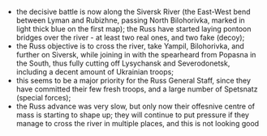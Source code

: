 - the decisive battle is now along the Siversk River (the East-West bend between Lyman and Rubizhne, passing North Bilohorivka, marked in light thick blue on the first map); the Russ have started laying pontoon bridges over the river - at least two real ones, and two fake (decoy);
- the Russ objective is to cross the river, take Yampil, Bilohorivka, and further on Siversk, while joining in with the spearheard from Popasna in the South, thus fully cutting off Lysychansk and Severodonetsk, including a decent amount of Ukrainian troops;
- this seems to be a major priority for the Russ General Staff, since they have committed their few fresh troops, and a large number of Spetsnatz (special forces);
- the Russ advance was very slow, but only now their offesnive centre of mass is starting to shape up; they will continue to put pressure if they manage to cross the river in multiple places, and this is not looking good
